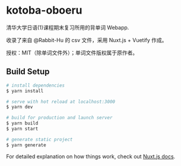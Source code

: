 # kotoba-oboeru

清华大学日语(1)课程期末复习所用的背单词 Webapp.

收录了来自 @Rabbit-Hu 的 csv 文件，采用 Nuxt.js + Vuetify 作成。

授权：MIT（除单词文件外）；单词文件版权属于原作者。
## Build Setup

```bash
# install dependencies
$ yarn install

# serve with hot reload at localhost:3000
$ yarn dev

# build for production and launch server
$ yarn build
$ yarn start

# generate static project
$ yarn generate
```

For detailed explanation on how things work, check out [Nuxt.js docs](https://nuxtjs.org).
